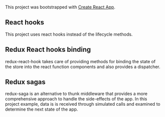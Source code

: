 This project was bootstrapped with [Create React App](https://github.com/facebook/create-react-app).

## React hooks
This project uses react hooks instead of the lifecycle methods.

## Redux React hooks binding
redux-react-hook takes care of providing methods for binding the state of the store into the react function components and also provides a dispatcher.

## Redux sagas
redux-saga is an alternative to thunk middleware that provides a more comprehensive approach to handle the side-effects of the app. In this project example, data is is received through simulated calls and examined to determine the next state of the app.
